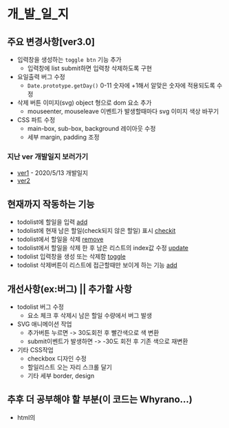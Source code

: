 # 개_발_일_지
## 주요 변경사항[ver3.0]
* 입력창을 생성하는 `toggle btn` 기능 추가
    * 입력창에 list submit하면 입력창 삭제하도록 구현
* 요일출력 버그 수정
    * `Date.prototype.getDay()` 0-11 숫자에 +1해서 알맞은 숫자에 적용되도록 수정
* 삭제 버튼 이미지(svg) object 형으로 dom 요소 추가
    * mouseenter, mouseleave 이벤트가 발생할때마다 svg 이미지 색상 바꾸기
* CSS 파트 수정
    * main-box, sub-box, background 레이아웃 수정
    * 세부 margin, padding 조정

### 지난 ver 개발일지 보러가기
* [ver1](https://github.com/ss-won/todolist/tree/ver1.3/diary) - 2020/5/13 개발일지
* [ver2](https://github.com/ss-won/todolist/blob/ver2.0/diary)

## 현재까지 작동하는 기능
* todolist에 할일을 입력 [add](https://github.com/ss-won/todolist/blob/ver2.0/js/add.js)
* todolist에 현재 남은 할일(check되지 않은 할일) 표시 [checkit](https://github.com/ss-won/todolist/blob/ver2.0/js/check.js)
* todolist에서 할일을 삭제 [remove](https://github.com/ss-won/todolist/blob/ver2.0/js/rm.js)
* todolist에서 할일을 삭제 한 후 남은 리스트의 index값 수정 [update](https://github.com/ss-won/todolist/blob/ver2.0/js/rm.js)
* todolist 입력창을 생성 또는 삭제함 [toggle](https://github.com/ss-won/todolist/blob/ver2.0/js/toggle.js) 
* todolist 삭제버튼이 리스트에 접근할때만 보이게 하는 기능 [add](https://github.com/ss-won/todolist/blob/ver2.0/js/add.js)

## 개선사항(ex:버그) || 추가할 사항
* todolist 버그 수정
    * 요소 체크 후 삭제시 남은 할일 수량에서 버그 발생
* SVG 애니메이션 작업
    * 추가버튼 누르면 -> 30도회전 후 빨간색으로 색 변환
    * submit이벤트가 발생하면 -> -30도 회전 후 기존 색으로 재변환
* 기타 CSS작업
    * checkbox 디자인 수정
    * 할일리스트 오는 자리 스크롤 달기
    * 기타 세부 border, design

## 추후 더 공부해야 할 부분(이 코드는 Whyrano...)
* html의 <script>의 type 속성값 text/javascript 와 module의 차이는 무엇인가?
* Typescript에서 `<HTMLInputElement>`의 기능은 무엇인가?
* svg파일과 img파일의 차이, svg파일 인라인화 하는 방법

## Reference
*  웹에서 svg 사용하기 실습가이드 <https://svgontheweb.com/ko/>
